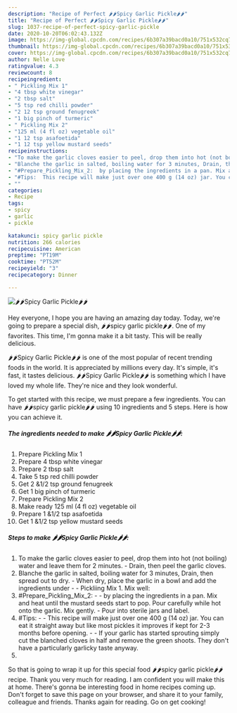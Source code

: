 ```yaml
---
description: "Recipe of Perfect 🌶🌶Spicy Garlic Pickle🌶🌶"
title: "Recipe of Perfect 🌶🌶Spicy Garlic Pickle🌶🌶"
slug: 1037-recipe-of-perfect-spicy-garlic-pickle
date: 2020-10-20T06:02:43.132Z
image: https://img-global.cpcdn.com/recipes/6b307a39bacd0a10/751x532cq70/🌶🌶spicy-garlic-pickle🌶🌶-recipe-main-photo.jpg
thumbnail: https://img-global.cpcdn.com/recipes/6b307a39bacd0a10/751x532cq70/🌶🌶spicy-garlic-pickle🌶🌶-recipe-main-photo.jpg
cover: https://img-global.cpcdn.com/recipes/6b307a39bacd0a10/751x532cq70/🌶🌶spicy-garlic-pickle🌶🌶-recipe-main-photo.jpg
author: Nelle Love
ratingvalue: 4.3
reviewcount: 8
recipeingredient:
- " Pickling Mix 1"
- "4 tbsp white vinegar"
- "2 tbsp salt"
- "5 tsp red chilli powder"
- "2 12 tsp ground fenugreek"
- "1 big pinch of turmeric"
- " Pickling Mix 2"
- "125 ml (4 fl oz) vegetable oil"
- "1 12 tsp asafoetida"
- "1 12 tsp yellow mustard seeds"
recipeinstructions:
- "To make the garlic cloves easier to peel, drop them into hot (not boiling) water and leave them for 2 minutes. Drain, then peel the garlic cloves."
- "Blanche the garlic in salted, boiling water for 3 minutes, Drain, then spread out to dry. When dry, place the garlic in a bowl and add the ingredients under   Pickliing Mix 1. Mix well:"
- "#Prepare_Pickling_Mix_2:  by placing the ingredients in a pan. Mix and heat until the mustard seeds start to pop. Pour carefully while hot onto the garlic. Mix gently. Pour into sterile jars and label."
- "#Tips:  This recipe will make just over one 400 g (14 oz) jar. You can eat it straight away but like most pickles it improves if kept for 2-3 months before opening.  If your garlic has started sprouting simply cut the blanched cloves in half and remove the green shoots. They don&#39;t have a particularly garlicky taste anyway."
- ""
categories:
- Recipe
tags:
- spicy
- garlic
- pickle

katakunci: spicy garlic pickle 
nutrition: 266 calories
recipecuisine: American
preptime: "PT19M"
cooktime: "PT52M"
recipeyield: "3"
recipecategory: Dinner

---
```



![🌶🌶Spicy Garlic Pickle🌶🌶](https://img-global.cpcdn.com/recipes/6b307a39bacd0a10/751x532cq70/🌶🌶spicy-garlic-pickle🌶🌶-recipe-main-photo.jpg)

Hey everyone, I hope you are having an amazing day today. Today, we're going to prepare a special dish, 🌶🌶spicy garlic pickle🌶🌶. One of my favorites. This time, I'm gonna make it a bit tasty. This will be really delicious.

🌶🌶Spicy Garlic Pickle🌶🌶 is one of the most popular of recent trending foods in the world. It is appreciated by millions every day. It's simple, it's fast, it tastes delicious. 🌶🌶Spicy Garlic Pickle🌶🌶 is something which I have loved my whole life. They're nice and they look wonderful.




To get started with this recipe, we must prepare a few ingredients. You can have 🌶🌶spicy garlic pickle🌶🌶 using 10 ingredients and 5 steps. Here is how you can achieve it.

<!--inarticleads1-->

##### The ingredients needed to make 🌶🌶Spicy Garlic Pickle🌶🌶:

1. Prepare  Pickling Mix 1
1. Prepare 4 tbsp white vinegar
1. Prepare 2 tbsp salt
1. Take 5 tsp red chilli powder
1. Get 2 &amp;1/2 tsp ground fenugreek
1. Get 1 big pinch of turmeric
1. Prepare  Pickling Mix 2
1. Make ready 125 ml (4 fl oz) vegetable oil
1. Prepare 1 &amp;1/2 tsp asafoetida
1. Get 1 &amp;1/2 tsp yellow mustard seeds




<!--inarticleads2-->

##### Steps to make 🌶🌶Spicy Garlic Pickle🌶🌶:

1. To make the garlic cloves easier to peel, drop them into hot (not boiling) water and leave them for 2 minutes. - Drain, then peel the garlic cloves.
1. Blanche the garlic in salted, boiling water for 3 minutes, Drain, then spread out to dry. - When dry, place the garlic in a bowl and add the ingredients under  -  - Pickliing Mix 1. Mix well:
1. #Prepare_Pickling_Mix_2: -  - by placing the ingredients in a pan. Mix and heat until the mustard seeds start to pop. Pour carefully while hot onto the garlic. Mix gently. - Pour into sterile jars and label.
1. #Tips: -  - This recipe will make just over one 400 g (14 oz) jar. You can eat it straight away but like most pickles it improves if kept for 2-3 months before opening. -  - If your garlic has started sprouting simply cut the blanched cloves in half and remove the green shoots. They don&#39;t have a particularly garlicky taste anyway.
1. 




So that is going to wrap it up for this special food 🌶🌶spicy garlic pickle🌶🌶 recipe. Thank you very much for reading. I am confident you will make this at home. There's gonna be interesting food in home recipes coming up. Don't forget to save this page on your browser, and share it to your family, colleague and friends. Thanks again for reading. Go on get cooking!
